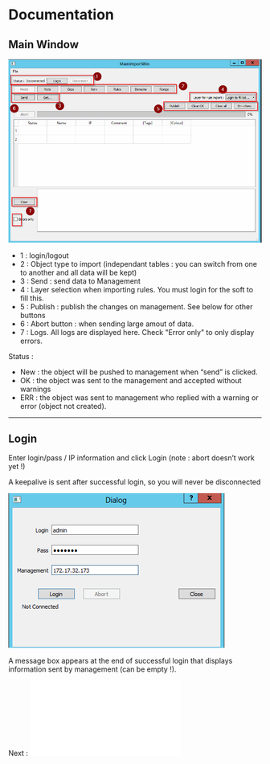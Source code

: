 Documentation
===============

Main Window
---------------

![MAIN](img/main_1.png)


* 1 : login/logout
* 2 : Object type to import (independant tables : you can switch from one to another and all data will be kept)
* 3 : Send : send data to Management
* 4 : Layer selection when importing rules. You must login for the soft to fill this.
* 5 : Publish : publish the changes on management. See below for other buttons
* 6 : Abort button : when sending large amout of data.
* 7 : Logs. All logs are displayed here. Check "Error only" to only display errors.

Status : 

* New : the object will be pushed to management when “send” is clicked.
* OK : the object was sent to the management and accepted without warnings
* ERR <message> : the object was sent to management who replied with a warning or error (object not created).

------------------


Login
-----


Enter login/pass / IP information and click Login  (note : abort doesn’t work yet !)

A keepalive is sent after successful login, so you will never be disconnected

![LOGIN](img/login_1.png)

A message box appears at the end of successful login that displays information sent by management (can be empty !).

Next : ![import objects](03-import_objects.md)
